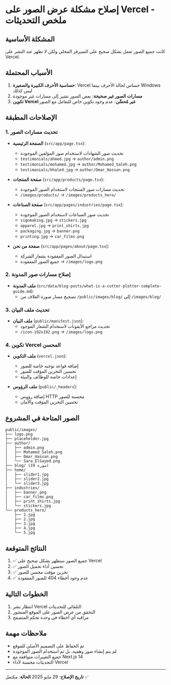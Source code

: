 # إصلاح مشكلة عرض الصور على Vercel - ملخص التحديثات

## المشكلة الأساسية
كانت جميع الصور تعمل بشكل صحيح على السيرفر المحلي ولكن لا تظهر عند النشر على Vercel.

## الأسباب المحتملة
1. **حساسية الأحرف الكبيرة والصغيرة**: Vercel حساس لحالة الأحرف بينما Windows ليس كذلك
2. **مسارات الصور غير صحيحة**: بعض الصور تشير إلى مسارات غير موجودة
3. **تكوين Vercel غير مُحسَّن**: عدم وجود تكوين خاص للتعامل مع الصور

## الإصلاحات المطبقة

### 1. تحديث مسارات الصور
- **الصفحة الرئيسية** (`src/app/page.tsx`):
  - تحديث صور الشهادات لاستخدام صور المؤلفين الموجودة
  - `testimonials/ahmed.jpg` → `author/admin.png`
  - `testimonials/mohamed.jpg` → `author/Mohamed_Saleh.png`
  - `testimonials/khaled.jpg` → `author/Omar_Hassan.png`

- **صفحة المنتجات** (`src/app/products/page.tsx`):
  - تحديث مسارات صور المنتجات لاستخدام الصور الموجودة
  - `/images/products/` → `/images/products_hero/`

- **صفحة الصناعات** (`src/app/pages/industries/page.tsx`):
  - تحديث صور الصناعات لاستخدام الصور الموجودة
  - `signmaking.jpg` → `stickers.jpg`
  - `apparel.jpg` → `print_shirts.jpg`
  - `packaging.jpg` → `banner.png`
  - `printing.jpg` → `car_films.png`

- **صفحة من نحن** (`src/app/pages/about/page.tsx`):
  - استبدال الصور المفقودة بشعار الشركة
  - جميع الصور المفقودة → `/images/logo.png`

### 2. إصلاح مسارات صور المدونة
- **ملف المدونة** (`src/data/blog-posts/what-is-a-cutter-plotter-complete-guide.md`):
  - تصحيح مسار صورة الغلاف من `/public/images/blog/` إلى `/images/blog/`

### 3. تحديث ملف البيان
- **ملف البيان** (`public/manifest.json`):
  - تحديث مراجع الأيقونات لاستخدام الشعار الموجود
  - `/icon-192x192.png` → `/images/logo.png`

### 4. تكوين Vercel المحسن
- **ملف التكوين** (`vercel.json`):
  - إضافة قواعد توجيه خاصة للصور
  - تحسين التخزين المؤقت للصور
  - إعدادات خاصة للوظائف والبيئة

- **ملف الرؤوس** (`public/_headers`):
  - إضافة رؤوس HTTP محسنة للصور
  - تحسين التخزين المؤقت والأمان

## الصور المتاحة في المشروع
```
public/images/
├── logo.png
├── placeholder.jpg
├── author/
│   ├── admin.png
│   ├── Mohamed_Saleh.png
│   ├── Omar_Hassan.png
│   └── Sara_ElSayed.png
├── blog/ (19 صورة)
├── home/
│   ├── slider1.jpg
│   ├── slider2.jpg
│   └── slider3.jpg
├── industries/
│   ├── banner.png
│   ├── car_films.png
│   ├── print_shirts.jpg
│   └── stickers.jpg
└── products_hero/
    ├── 1.jpg
    ├── 2.jpg
    ├── 3.jpg
    ├── 4.jpg
    └── 5.jpg
```

## النتائج المتوقعة
1. ✅ جميع الصور ستظهر بشكل صحيح على Vercel
2. ✅ تحسين أداء تحميل الصور
3. ✅ تخزين مؤقت محسن للصور
4. ✅ عدم وجود أخطاء 404 للصور المفقودة

## الخطوات التالية
1. انتظار نشر Vercel التلقائي للتحديثات
2. التحقق من عرض الصور على الموقع المنشور
3. مراقبة أي أخطاء في وحدة تحكم المتصفح

## ملاحظات مهمة
- تم الحفاظ على التصميم الأصلي للموقع
- لم يتم إنشاء صور وهمية، بل تم استخدام الصور الموجودة
- جميع التغييرات متوافقة مع Next.js 14
- التحديثات محسنة لأداء Vercel

---
**تاريخ الإصلاح**: 29 مايو 2025
**الحالة**: مكتمل ✅